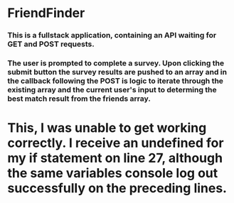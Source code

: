 # FriendFinder

### This is a fullstack application, containing an API waiting for GET and POST requests.

### The user is prompted to complete a survey. Upon clicking the submit button the survey results are pushed to an array and in the callback following the POST is logic to iterate through the existing array and the current user's input to determing the best match result from the friends array. 

# This, I was unable to get working correctly. I receive an undefined for my if statement on line 27, although the same variables console log out successfully on the preceding lines.
